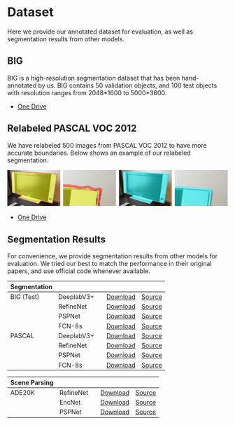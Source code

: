 # Dataset

Here we provide our annotated dataset for evaluation, as well as segmentation results from other models.

## BIG
BIG is a high-resolution segmentation dataset that has been hand-annotated by us. 
BIG contains 50 validation objects, and 100 test objects with resolution ranges from 2048\*1600 to 5000\*3600. 

- [One Drive](https://hkustconnect-my.sharepoint.com/:u:/g/personal/jchungaa_connect_ust_hk/EeTPE6gisqBBndX2ABIy2QEBTZR_OxPrpaCdKhuP8Q95QA?e=6rCUSQ)

## Relabeled PASCAL VOC 2012
We have relabeled 500 images from PASCAL VOC 2012 to have more accurate boundaries. 
Below shows an example of our relabeled segmentation.

![](images/relabeled_pascal.png)

- [One Drive](https://hkustconnect-my.sharepoint.com/:u:/g/personal/jchungaa_connect_ust_hk/EbtbHa40zNJDpNlD3UbDadQB4eG_dNfFI7YDit3OYOXAkw?e=Gmuaym)

## Segmentation Results

For convenience, we provide segmentation results from other models for evaluation. 
We tried our best to match the performance in their original papers, and use official code whenever available. 
<!-- These are NOT an official result from the authors of the paper.  -->
<!-- We recommend you to get the segmentation results manually from the original author's code release to test our model.  -->
<!-- We also include multi-scale evaluation  -->

| Segmentation |             |   |                         |                               |
|--------------|-------------|---|-------------------------|-------------------------------|
| BIG (Test)   | DeeplabV3+  |   | [Download](https://hkustconnect-my.sharepoint.com/:f:/g/personal/jchungaa_connect_ust_hk/Em8xxjDNRVNFpZaWwJV49NkBXxQwXd_AAIahQniAnq5IkQ?e=OwheVV) | [Source](https://github.com/tensorflow/models/tree/master/research/deeplab) |
|              | RefineNet   |   | [Download](https://hkustconnect-my.sharepoint.com/:f:/g/personal/jchungaa_connect_ust_hk/Em8xxjDNRVNFpZaWwJV49NkBXxQwXd_AAIahQniAnq5IkQ?e=OwheVV) | [Source](https://github.com/guosheng/refinenet) |
|              | PSPNet      |   | [Download](https://hkustconnect-my.sharepoint.com/:f:/g/personal/jchungaa_connect_ust_hk/Em8xxjDNRVNFpZaWwJV49NkBXxQwXd_AAIahQniAnq5IkQ?e=OwheVV) | [Source](https://github.com/hszhao/PSPNet) |
|              | FCN-8s      |   | [Download](https://hkustconnect-my.sharepoint.com/:f:/g/personal/jchungaa_connect_ust_hk/Em8xxjDNRVNFpZaWwJV49NkBXxQwXd_AAIahQniAnq5IkQ?e=OwheVV) | [Source](https://github.com/developmentseed/caffe-fcn/tree/master/fcn-8s) |
| PASCAL       | DeeplabV3+  |   | [Download](https://hkustconnect-my.sharepoint.com/:f:/g/personal/jchungaa_connect_ust_hk/EhTt-3DzfdZHoRsjQEC8_xABjjQEHbK9rKgXE78btCfE0g?e=EvsRGH) | [Source](https://github.com/tensorflow/models/tree/master/research/deeplab) |
|              | RefineNet   |   | [Download](https://hkustconnect-my.sharepoint.com/:f:/g/personal/jchungaa_connect_ust_hk/EhTt-3DzfdZHoRsjQEC8_xABjjQEHbK9rKgXE78btCfE0g?e=EvsRGH) | [Source](https://github.com/guosheng/refinenet) |
|              | PSPNet      |   | [Download](https://hkustconnect-my.sharepoint.com/:f:/g/personal/jchungaa_connect_ust_hk/EhTt-3DzfdZHoRsjQEC8_xABjjQEHbK9rKgXE78btCfE0g?e=EvsRGH) | [Source](https://github.com/hszhao/PSPNet) |
|              | FCN-8s      |   | [Download](https://hkustconnect-my.sharepoint.com/:f:/g/personal/jchungaa_connect_ust_hk/EhTt-3DzfdZHoRsjQEC8_xABjjQEHbK9rKgXE78btCfE0g?e=EvsRGH) | [Source](https://github.com/developmentseed/caffe-fcn/tree/master/fcn-8s) |

| Scene Parsing |           |   |                         |                               |
|---------------|-----------|---|-------------------------|-------------------------------|
| ADE20K        | RefineNet |   | [Download](https://hkustconnect-my.sharepoint.com/:f:/g/personal/jchungaa_connect_ust_hk/EvIgfKbjdNdJkjchYL5GBgcBzNX5n4DoLWoLx2dJjFBWgA?e=wGGxNt) | [Source](https://github.com/guosheng/refinenet) |
|               | EncNet    |   | [Download](https://hkustconnect-my.sharepoint.com/:f:/g/personal/jchungaa_connect_ust_hk/EvIgfKbjdNdJkjchYL5GBgcBzNX5n4DoLWoLx2dJjFBWgA?e=wGGxNt) | [Source](https://github.com/zhanghang1989/PyTorch-Encoding) |
|               | PSPNet    |   | [Download](https://hkustconnect-my.sharepoint.com/:f:/g/personal/jchungaa_connect_ust_hk/EvIgfKbjdNdJkjchYL5GBgcBzNX5n4DoLWoLx2dJjFBWgA?e=wGGxNt) | [Source](https://github.com/hszhao/PSPNet) |